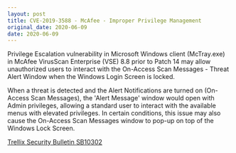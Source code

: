 ```yaml
---
layout: post
title: CVE-2019-3588 - McAfee - Improper Privilege Management
original_date: 2020-06-09
date: 2020-06-09
---
```


Privilege Escalation vulnerability in Microsoft Windows client (McTray.exe) in McAfee VirusScan Enterprise (VSE) 8.8 prior to Patch 14 may allow unauthorized users to interact with the On-Access Scan Messages - Threat Alert Window when the Windows Login Screen is locked.

When a threat is detected and the Alert Notifications are turned on (On-Access Scan Messages), the 'Alert Message' window would open with Admin privileges, allowing a standard user to interact with the available menus with elevated privileges. In certain conditions, this issue may also cause the On-Access Scan Messages window to pop-up on top of the Windows Lock Screen.

[Trellix Security Bulletin SB10302](https://kcm.trellix.com/corporate/index?page=content&id=SB10302&showDraft=true)